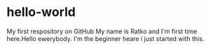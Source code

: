 # hello-world
My first respository on GitHub
My name is Ratko and I'm first time here.Hello ewerybody.
I'm the beginner heare i just started with this.
